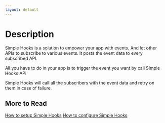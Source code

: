 ```yaml
---
layout: default
---
```


# Description

Simple Hooks is a solution to empower your app with events.
And let other APIs to subscribe to various events.
It posts the event data to every subscribed API.

All you have to do in your app is to trigger the event you want by call Simple Hooks API.

Simple Hooks will call all the subscribers with the event data and retry on them in case of failure.

## More to Read

[How to setup Simple Hooks](/setup)
[How to configure Simple Hooks](/configure)